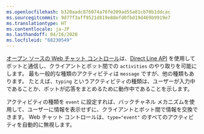 ```yaml
---
ms.openlocfilehash: b320aadc876074a76fe209ad55a81cb70b1ddcac
ms.sourcegitcommit: 9d77f3aff9521d819e88efd0fbd19d469b9919e7
ms.translationtype: HT
ms.contentlocale: ja-JP
ms.lasthandoff: 04/16/2020
ms.locfileid: "68230549"
---
```

<a href="https://github.com/Microsoft/BotFramework-WebChat" target="_blank">オープン ソースの Web チャット コントロール</a>は、[Direct Line API](https://docs.botframework.com/restapi/directline3/#navtitle) を使用してボットと通信し、クライアントとボット間での `activities` のやり取りを可能にします。 最も一般的な種類のアクティビティは `message` ですが、他の種類もあります。 たとえば、`typing` というアクティビティの種類は、ユーザーが入力中であることか、ボットが応答をまとめるために動作中であることを示します。 

アクティビティの種類を `event` に設定すれば、バックチャネル メカニズムを使用して、ユーザーに情報を表示せずに、クライアントとボット間で情報を交換できます。 Web チャット コントロールは、`type="event"` のすべてのアクティビティを自動的に無視します。